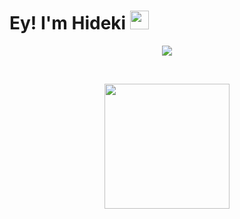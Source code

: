 <h1> Ey! I'm Hideki <img src = "https://raw.githubusercontent.com/MartinHeinz/MartinHeinz/master/wave.gif" width = 30px> </h1>
<p align='center'>
<img src="https://readme-typing-svg.herokuapp.com?color=%FFFFFF&size=25&center=true&vCenter=true&width=433&height=75&lines=A+beginner+Java+Developer;%40Dekii05">
</p>

<br>
<p align='center'>
<img src="https://media.giphy.com/media/O51MQ3DduOcGW6ofR3/giphy.gif" width="200" height="200" frameBorder="0" class="giphy-embed" allowFullScreen></img></p>

<h2> </h2>

